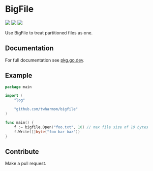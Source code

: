 # BigFile

![](https://github.com/twharmon/bigfile/workflows/Test/badge.svg) [![](https://goreportcard.com/badge/github.com/twharmon/bigfile)](https://goreportcard.com/report/github.com/twharmon/bigfile) [![](https://gocover.io/_badge/github.com/twharmon/bigfile)](https://gocover.io/github.com/twharmon/bigfile)

Use BigFile to treat partitioned files as one.

## Documentation

For full documentation see [pkg.go.dev](https://pkg.go.dev/github.com/twharmon/bigfile).

## Example

```go
package main

import (
	"log"

	"github.com/twharmon/bigfile"
)

func main() {
	f := bigfile.Open("foo.txt", 10) // max file size of 10 bytes
	f.Write([]byte("foo bar baz"))
}
```

## Contribute

Make a pull request.
